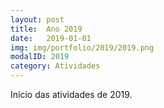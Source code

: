 ```yaml
---
layout: post
title:  Ano 2019
date:   2019-01-01
img: img/portfolio/2019/2019.png
modalID: 2019
category: Atividades
---
```

Início das atividades de 2019.
